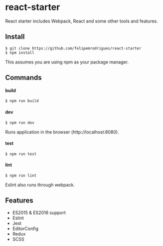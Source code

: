 # react-starter

React starter includes Webpack, React and some other tools and features.

## Install

```
$ git clone https://github.com/felipemrodrigues/react-starter
$ npm install
```

This assumes you are using npm as your package manager.

## Commands

#### build

```
$ npm run build
```

#### dev

```
$ npm run dev
```

Runs application in the browser (http://localhost:8080).

#### test

```
$ npm run test
```

#### lint

```
$ npm run lint
```

Eslint also runs through webpack.

## Features

* ES2015 & ES2016 support
* Eslint
* Jest
* EditorConfig
* Redux
* SCSS
